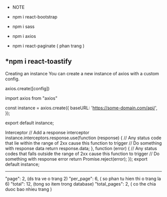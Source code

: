 - NOTE

* npm i react-bootstrap

* npm i sass

* npm i axios

* npm i react-paginate ( phan trang )

## \*npm i react-toastify

Creating an instance
You can create a new instance of axios with a custom config.

axios.create([config])

import axios from "axios"

const instance = axios.create({
baseURL: 'https://some-domain.com/api/',
});

export default instance;

Interceptor
// Add a response interceptor
instance.interceptors.response.use(function (response) {
// Any status code that lie within the range of 2xx cause this function to trigger
// Do something with response data
return response.data;
}, function (error) {
// Any status codes that falls outside the range of 2xx cause this function to trigger
// Do something with response error
return Promise.reject(error);
});
export default instance;

---

"page": 2, (ds tra ve o trang 2)
"per_page": 6, ( so phan tu hien thi o trang la 6)
"total": 12, (tong so item trong database)
"total_pages": 2, ( co the chia duoc bao nhieu trang )
